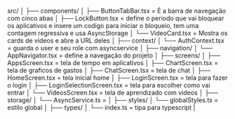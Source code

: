 src/ 
│
├── components/ 
│   ├── ButtonTabBar.tsx = É a barra de navegação com cinco abas
│   ├── LockButton.tsx = define o periodo que vai bloquear os aplicativos e insere um codigo para iniciar o bloqueio, tem uma contagem regressiva e usa AsyncStorage
│   └── VideoCard.tsx = Mostra os cards de videos e abre a URL deles
│
├── context/ 
│   └── AuthContext.tsx = guarda o user e seu role com asyncservice
│
├── navigation/ 
│   └── AppNavigator.tsx = define a navegação do projeto
│
├── screens/ 
│   ├── AppsScreen.tsx = tela de tempo em aplicativos
│   ├── ChartScreen.tsx = tela de graficos de gastos
│   ├── ChatScreen.tsx = tela de chat
│   ├── HomeScreen.tsx = tela inicial home
│   ├── LoginScreen.tsx = tela para fazer o login
│   ├── LoginSelectionScreen.tsx = tela para escolher como vai entrar
│   └── VideosScreen.tsx = tela de aprendizado com videos
│
├── storage/ 
│   └── AsyncService.ts = 
│
├── styles/ 
│   └── globalStyles.ts = estilo global
│
├── types/ 
│   └── index.ts = tipa para typescript
| 